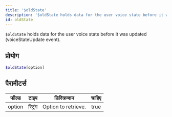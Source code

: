 ```yaml
---
title: '$oldState'
description: '$oldState holds data for the user voice state before it was updated (voiceStateUpdate event).'
id: oldState
---
```


`$oldState` holds data for the user voice state before it was updated (voiceStateUpdate event).

## प्रोयोग

```php
$oldState[option]
```

## पैरामीटर्स

| फील्ड  | टाइप     | डिस्क्रिप्शन        | चाहिए |
| ------ | -------- | ------------------- |:-----:|
| option | स्ट्रिंग | Option to retrieve. | true  |